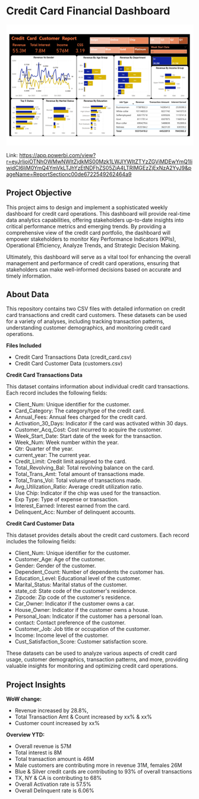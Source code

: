 # Credit Card Financial Dashboard

![alt text](https://github.com/kakkar87/credit-card-financial-dashboard/blob/main/customer_report.jpg)

Link: https://app.powerbi.com/view?r=eyJrIjoiOTNhOWMwNWItZjdkMS00Mzk1LWJlYWItZTYzZGViMDEwYmQ1IiwidCI6IjM0YmQ4YmVkLTJhYzEtNDFhZS05ZjA4LTRlMGEzZjExNzA2YyJ9&pageName=ReportSectionc00de6722549262464a9

## Project Objective
This project aims to design and implement a sophisticated weekly dashboard for credit card operations. This dashboard will provide real-time data analytics capabilities, offering stakeholders up-to-date insights into critical performance metrics and emerging trends. By providing a comprehensive view of the credit card portfolio, the dashboard will empower stakeholders to monitor Key Performance Indicators (KPIs), Operational Efficiency, Analyze Trends, and Strategic Decision Making.

Ultimately, this dashboard will serve as a vital tool for enhancing the overall management and performance of credit card operations, ensuring that stakeholders can make well-informed decisions based on accurate and timely information.

## About Data
This repository contains two CSV files with detailed information on credit card transactions and credit card customers. These datasets can be used for a variety of analyses, including tracking transaction patterns, understanding customer demographics, and monitoring credit card operations.

**Files Included**
- Credit Card Transactions Data (credit_card.csv)
- Credit Card Customer Data (customers.csv)

**Credit Card Transactions Data**

This dataset contains information about individual credit card transactions. Each record includes the following fields:

- Client_Num: Unique identifier for the customer.
- Card_Category: The category/type of the credit card.
- Annual_Fees: Annual fees charged for the credit card.
- Activation_30_Days: Indicator if the card was activated within 30 days.
- Customer_Acq_Cost: Cost incurred to acquire the customer.
- Week_Start_Date: Start date of the week for the transaction.
- Week_Num: Week number within the year.
- Qtr: Quarter of the year.
- current_year: The current year.
- Credit_Limit: Credit limit assigned to the card.
- Total_Revolving_Bal: Total revolving balance on the card.
- Total_Trans_Amt: Total amount of transactions made.
- Total_Trans_Vol: Total volume of transactions made.
- Avg_Utilization_Ratio: Average credit utilization ratio.
- Use Chip: Indicator if the chip was used for the transaction.
- Exp Type: Type of expense or transaction.
- Interest_Earned: Interest earned from the card.
- Delinquent_Acc: Number of delinquent accounts.

**Credit Card Customer Data**

This dataset provides details about the credit card customers. Each record includes the following fields:

- Client_Num: Unique identifier for the customer.
- Customer_Age: Age of the customer.
- Gender: Gender of the customer.
- Dependent_Count: Number of dependents the customer has.
- Education_Level: Educational level of the customer.
- Marital_Status: Marital status of the customer.
- state_cd: State code of the customer's residence.
- Zipcode: Zip code of the customer's residence.
- Car_Owner: Indicator if the customer owns a car.
- House_Owner: Indicator if the customer owns a house.
- Personal_loan: Indicator if the customer has a personal loan.
- contact: Contact preference of the customer.
- Customer_Job: Job title or occupation of the customer.
- Income: Income level of the customer.
- Cust_Satisfaction_Score: Customer satisfaction score.

These datasets can be used to analyze various aspects of credit card usage, customer demographics, transaction patterns, and more, providing valuable insights for monitoring and optimizing credit card operations.

## Project Insights

**WoW change:**
- Revenue increased by 28.8%, 
- Total Transaction Amt & Count increased by xx% & xx%
- Customer count increased by xx%

**Overview YTD:**
- Overall revenue is 57M
- Total interest is 8M
- Total transaction amount is 46M
- Male customers are contributing more in revenue 31M, females 26M
- Blue & Silver credit cards are contributing to 93% of overall transactions
- TX, NY & CA is contributing to 68%
- Overall Activation rate is 57.5%
- Overall Delinquent rate is 6.06%
